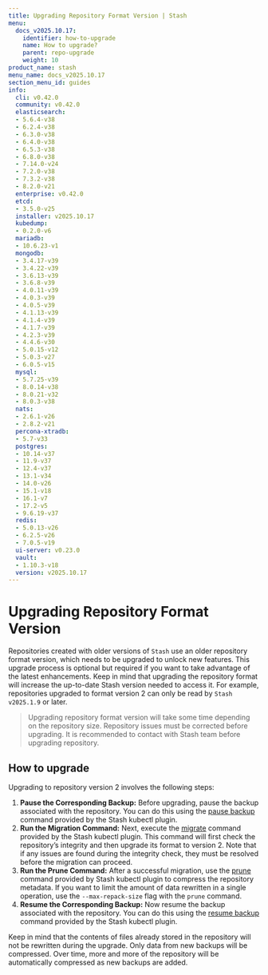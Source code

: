 ```yaml
---
title: Upgrading Repository Format Version | Stash
menu:
  docs_v2025.10.17:
    identifier: how-to-upgrade
    name: How to upgrade?
    parent: repo-upgrade
    weight: 10
product_name: stash
menu_name: docs_v2025.10.17
section_menu_id: guides
info:
  cli: v0.42.0
  community: v0.42.0
  elasticsearch:
  - 5.6.4-v38
  - 6.2.4-v38
  - 6.3.0-v38
  - 6.4.0-v38
  - 6.5.3-v38
  - 6.8.0-v38
  - 7.14.0-v24
  - 7.2.0-v38
  - 7.3.2-v38
  - 8.2.0-v21
  enterprise: v0.42.0
  etcd:
  - 3.5.0-v25
  installer: v2025.10.17
  kubedump:
  - 0.2.0-v6
  mariadb:
  - 10.6.23-v1
  mongodb:
  - 3.4.17-v39
  - 3.4.22-v39
  - 3.6.13-v39
  - 3.6.8-v39
  - 4.0.11-v39
  - 4.0.3-v39
  - 4.0.5-v39
  - 4.1.13-v39
  - 4.1.4-v39
  - 4.1.7-v39
  - 4.2.3-v39
  - 4.4.6-v30
  - 5.0.15-v12
  - 5.0.3-v27
  - 6.0.5-v15
  mysql:
  - 5.7.25-v39
  - 8.0.14-v38
  - 8.0.21-v32
  - 8.0.3-v38
  nats:
  - 2.6.1-v26
  - 2.8.2-v21
  percona-xtradb:
  - 5.7-v33
  postgres:
  - 10.14-v37
  - 11.9-v37
  - 12.4-v37
  - 13.1-v34
  - 14.0-v26
  - 15.1-v18
  - 16.1-v7
  - 17.2-v5
  - 9.6.19-v37
  redis:
  - 5.0.13-v26
  - 6.2.5-v26
  - 7.0.5-v19
  ui-server: v0.23.0
  vault:
  - 1.10.3-v18
  version: v2025.10.17
---
```


# Upgrading Repository Format Version

Repositories created with older versions of `Stash` use an older repository format version, which needs to be upgraded to unlock new features. This upgrade process is optional but required if you want to take advantage of the latest enhancements. Keep in mind that upgrading the repository format will increase the up-to-date Stash version needed to access it. For example, repositories upgraded to format version 2 can only be read by `Stash v2025.1.9` or later.

> Upgrading repository format version will take some time depending on the repository size. Repository issues must be corrected before upgrading. It is recommended to contact with Stash team before upgrading repository.

## How to upgrade

Upgrading to repository version 2 involves the following steps:

1. **Pause the Corresponding Backup:** Before upgrading, pause the backup associated with the repository. You can do this using the [pause backup](/docs/v2025.10.17/guides/cli/kubectl-plugin/#pause-backup) command provided by the Stash kubectl plugin.
2. **Run the Migration Command:** Next, execute the [migrate](/docs/v2025.10.17/guides/cli/kubectl-plugin/#migrate-repository) command provided by the Stash kubectl plugin. This command will first check the repository’s integrity and then upgrade its format to version 2. Note that if any issues are found during the integrity check, they must be resolved before the migration can proceed.
3. **Run the Prune Command:** After a successful migration, use the [prune](/docs/v2025.10.17/guides/cli/kubectl-plugin/#prune) command provided by Stash kubectl plugin to compress the repository metadata. If you want to limit the amount of data rewritten in a single operation, use the `--max-repack-size` flag with the `prune` command.
4. **Resume the Corresponding Backup:** Now resume the backup associated with the repository. You can do this using the [resume backup](/docs/v2025.10.17/guides/cli/kubectl-plugin/#resume-backup) command provided by the Stash kubectl plugin.

Keep in mind that the contents of files already stored in the repository will not be rewritten during the upgrade. Only data from new backups will be compressed. Over time, more and more of the repository will be automatically compressed as new backups are added.
